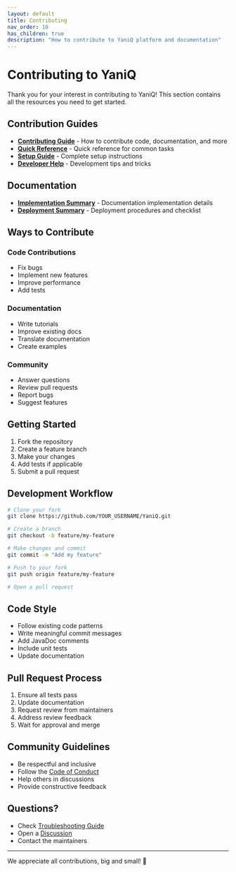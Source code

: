```yaml
---
layout: default
title: Contributing
nav_order: 10
has_children: true
description: "How to contribute to YaniQ platform and documentation"
---
```


# Contributing to YaniQ

Thank you for your interest in contributing to YaniQ! This section contains all the resources you need to get started.

## Contribution Guides

- [**Contributing Guide**](pages/contributing/CONTRIBUTING.html) - How to contribute code, documentation, and more
- [**Quick Reference**](QUICK_REFERENCE.html) - Quick reference for common tasks
- [**Setup Guide**](SETUP_COMPLETE.html) - Complete setup instructions
- [**Developer Help**](Dev-Help.html) - Development tips and tricks

## Documentation

- [**Implementation Summary**](IMPLEMENTATION_SUMMARY.html) - Documentation implementation details
- [**Deployment Summary**](DEPLOYMENT_SUMMARY.html) - Deployment procedures and checklist

## Ways to Contribute

### Code Contributions

- Fix bugs
- Implement new features
- Improve performance
- Add tests

### Documentation

- Write tutorials
- Improve existing docs
- Translate documentation
- Create examples

### Community

- Answer questions
- Review pull requests
- Report bugs
- Suggest features

## Getting Started

1. Fork the repository
2. Create a feature branch
3. Make your changes
4. Add tests if applicable
5. Submit a pull request

## Development Workflow

```bash
# Clone your fork
git clone https://github.com/YOUR_USERNAME/YaniQ.git

# Create a branch
git checkout -b feature/my-feature

# Make changes and commit
git commit -m "Add my feature"

# Push to your fork
git push origin feature/my-feature

# Open a pull request
```

## Code Style

- Follow existing code patterns
- Write meaningful commit messages
- Add JavaDoc comments
- Include unit tests
- Update documentation

## Pull Request Process

1. Ensure all tests pass
2. Update documentation
3. Request review from maintainers
4. Address review feedback
5. Wait for approval and merge

## Community Guidelines

- Be respectful and inclusive
- Follow the [Code of Conduct](pages/contributing/CONTRIBUTING.html)
- Help others in discussions
- Provide constructive feedback

## Questions?

- Check [Troubleshooting Guide](../guides/pages/guides/TROUBLESHOOTING.html)
- Open a [Discussion](https://github.com/GIGLOX-DEV/YaniQ/discussions)
- Contact the maintainers

---

We appreciate all contributions, big and small! 🎉
